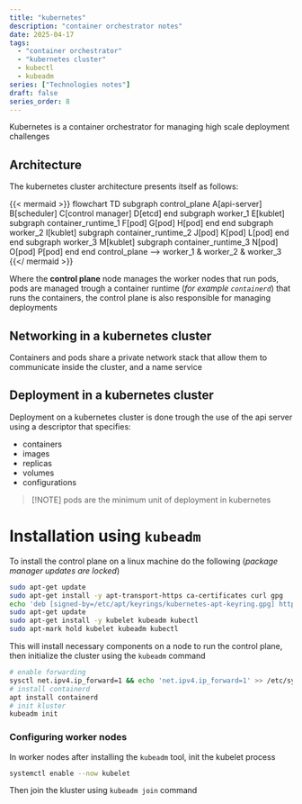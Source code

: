 ```yaml
---
title: "kubernetes"
description: "container orchestrator notes"
date: 2025-04-17
tags:
  - "container orchestrator"
  - "kubernetes cluster"
  - kubectl
  - kubeadm
series: ["Technologies notes"]
draft: false
series_order: 8
---
```


Kubernetes is a container orchestrator for managing high scale deployment challenges

## Architecture

The kubernetes cluster architecture presents itself as follows:

{{< mermaid >}}
flowchart TD
subgraph control_plane
A[api-server]
B[scheduler]
C[control manager]
D[etcd]
end
subgraph worker_1
E[kublet]
subgraph container_runtime_1
F[pod]
G[pod]
H[pod]
end
end
subgraph worker_2
I[kublet]
subgraph container_runtime_2
J[pod]
K[pod]
L[pod]
end
end
subgraph worker_3
M[kublet]
subgraph container_runtime_3
N[pod]
O[pod]
P[pod]
end
end
control_plane --> worker_1 & worker_2 & worker_3
{{</ mermaid >}}

Where the **control plane** node manages the worker nodes that run pods, pods are managed trough a container runtime (*for example `containerd`*) that runs the containers, the control plane is  also responsible for managing deployments

## Networking in a kubernetes cluster

Containers and pods share a private network stack  that allow them to communicate inside the cluster, and a name service
## Deployment in a kubernetes cluster

Deployment on a kubernetes cluster is done trough the use of the api server using a descriptor that specifies:

- containers
- images
- replicas
- volumes
- configurations

> [!NOTE] pods are the minimum unit of deployment in kubernetes

# Installation using `kubeadm`

To install the control plane on a linux machine do the following (*package manager updates are locked*)

```bash
sudo apt-get update
sudo apt-get install -y apt-transport-https ca-certificates curl gpg
echo 'deb [signed-by=/etc/apt/keyrings/kubernetes-apt-keyring.gpg] https://pkgs.k8s.io/core:/stable:/v1.32/deb/ /' | sudo tee /etc/apt/sources.list.d/kubernetes.list
sudo apt-get update
sudo apt-get install -y kubelet kubeadm kubectl
sudo apt-mark hold kubelet kubeadm kubectl
```

This will install necessary components on a node to run the control plane, then initialize the cluster using the `kubeadm` command

```bash
# enable forwarding
sysctl net.ipv4.ip_forward=1 && echo 'net.ipv4.ip_forward=1' >> /etc/sysctl.conf
# install containerd
apt install containerd
# init kluster
kubeadm init
```

### Configuring worker nodes

In worker nodes after installing the `kubeadm` tool, init the kubelet process

```bash
systemctl enable --now kubelet
```

Then join the kluster using `kubeadm join` command
